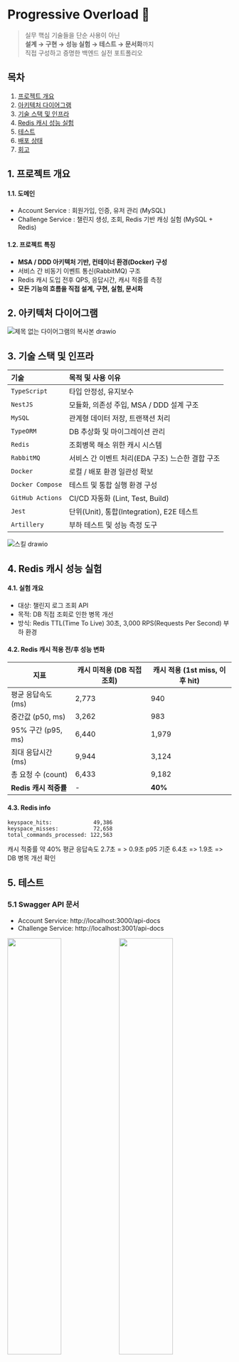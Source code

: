 
# Progressive Overload 💪  
> 실무 핵심 기술들을 단순 사용이 아닌  
> **설계 → 구현 → 성능 실험 → 테스트 → 문서화**까지  
> 직접 구성하고 증명한 백엔드 실전 포트폴리오
##  목차

1. [프로젝트 개요](#1-프로젝트-개요)
2. [아키텍처 다이어그램](#2-아키텍처-다이어그램)
3. [기술 스택 및 인프라](#3-기술-스택-및-인프라)
4. [Redis 캐시 성능 실험](#4-redis-캐시-성능-실험)
5. [테스트](#5-테스트)
6. [배포 상태](#6-배포-상태)
7. [회고](#7-회고)

## 1. 프로젝트 개요

#### 1.1.  도메인
  - Account Service : 회원가입, 인증, 유저 관리 (MySQL)
  - Challenge Service : 챌린지 생성, 조회, Redis 기반 캐싱 실험 (MySQL + Redis)

#### 1.2.  프로젝트 특징
- **MSA / DDD 아키텍처 기반, 컨테이너 환경(Docker) 구성**
- 서비스 간 비동기 이벤트 통신(RabbitMQ) 구조
- Redis 캐시 도입 전후 QPS, 응답시간, 캐시 적중률 측정
- **모든 기능의 흐름을 직접 설계, 구현, 실험, 문서화**


## 2. 아키텍처 다이어그램
![제목 없는 다이어그램의 복사본 drawio](https://github.com/user-attachments/assets/2a223e60-a337-4d6c-859c-dbd751d11d9d)


## 3. 기술 스택 및 인프라

|  기술 | 목적 및 사용 이유 |
|  :--- | :--- |
| `TypeScript`  | 타입 안정성, 유지보수  |
|  `NestJS` | 모듈화, 의존성 주입, MSA / DDD 설계 구조 |
|  `MySQL` | 관계형 데이터 저장, 트랜잭션 처리 |
|  `TypeORM` | DB 추상화 및 마이그레이션 관리 |
|  `Redis` | 조회병목 해소 위한 캐시 시스템|
|  `RabbitMQ` | 서비스 간 이벤트 처리(EDA 구조) 느슨한 결합 구조 |
|  `Docker` | 로컬 / 배포 환경 일관성 확보|
|  `Docker Compose` | 테스트 및 통합 실행 환경 구성 |
|  `GitHub Actions` | CI/CD 자동화 (Lint, Test, Build) |
|  `Jest` | 단위(Unit), 통합(Integration), E2E 테스트 |
|  `Artillery` | 부하 테스트 및 성능 측정 도구 |



![스킬 drawio](https://github.com/user-attachments/assets/b47b3e0a-f92c-424d-a68e-939e7a484805)


## 4. Redis 캐시 성능 실험
#### 4.1. 실험 개요
- 대상: 챌린지 로그 조회 API
- 목적: DB 직접 조회로 인한 병목 개선
- 방식: Redis TTL(Time To Live) 30초, 3,000 RPS(Requests Per Second) 부하 환경

#### 4.2. Redis 캐시 적용 전/후 성능 변화

| 지표                       | 캐시 미적용 (DB 직접 조회) | 캐시 적용 (1st miss, 이후 hit) |
|----------------------------|--------------------------|-------------------------------|
| 평균 응답속도 (ms)         | 2,773                    | 940                           |
| 중간값 (p50, ms)           | 3,262                    | 983                           |
| 95% 구간 (p95, ms)         | 6,440                    | 1,979                         |
| 최대 응답시간 (ms)         | 9,944                    | 3,124                         |
| 총 요청 수 (count)         | 6,433                    | 9,182                         |
| **Redis 캐시 적중률**      | -                        | **40%**                       |


#### 4.3. Redis info

```plaintext
keyspace_hits:             49,386
keyspace_misses:           72,658
total_commands_processed: 122,563
```
캐시 적중률 약 40%
평균 응답속도 2.7초 = > 0.9초 
p95 기준 6.4초 => 1.9초
=> DB 병목 개선 확인


## 5. 테스트

### 5.1 Swagger API 문서

- Account Service: http://localhost:3000/api-docs
- Challenge Service: http://localhost:3001/api-docs
<p float="left">
  <img src="https://github.com/user-attachments/assets/dfd0acf2-58c8-4f13-933f-b665087a1b7b" width="49%"/>
  <img src="https://github.com/user-attachments/assets/029704e3-a4ef-4ad1-a102-d1a4b4ab2e9b" width="49%"/>
</p>


### 5.2 E2E 테스트


```bash
####  Account Service E2E 테스트
pnpm test:e2e:account

####  Challenge Service E2E 테스트
pnpm test:e2e:challenge
```

- **Docker-compose.e2e.yml 기반 실행**
-  MQ, Redis, MySQL 통합 환경
-  이벤트 흐름, 캐시 흐름 포함한 테스트 시나리오 구성


#####  캐시 적중 테스트 예시 

```ts
// 1. 기존 캐시 삭제 => MISS 유도
await redis.del(cacheKey);

// 2. 챌린지 생성 (캐시 MISS 발생 유도)
await request(server).post('/challenges').send({ ... })

// 3. 첫 번째 조회 (MISS => DB 조회 발생)
const res1 = await request(server).get(`/challenges/logs/${userId}`);

// 4. 두 번째 조회 (HIT => Redis 캐시 조회)
const res2 = await request(server).get(`/challenges/logs/${userId}`);
expect(res2.body).toEqual(res1.body);

// 5. Redis 실제 캐시가 생성 확인
const cached = await redis.get(cacheKey);
expect(cached).toBeDefined();
```


## 6. 배포 상태

- CI/CD: GitHub Actions + GHCR 자동 배포 완료
- Account Docker Image Registry: `ghcr.io/coding-corgi/account-service:latest`
- Challenge Docker Image Registry: `ghcr.io/coding-corgi/challenge-service:latest`
- 실서버 배포 별도로 하지 않고 로컬 기반 환경으로 테스트 & 검증
  
> 실제 배포 가능한 수준 구성, E2E 테스트까지 포함한 CI 완료

## 7. 회고

> 이번 프로젝트를 통해 이전 회사에서 단순히 **사용**만 해봤던 기술들을
> 직접 구성하고, 서비스 설계와 테스트, 지속적인 통합(Continuous Integration), 지속적인 제공/배포(Continuous Delivery/Deployment)까지 진행을 했습니다.
> 
> 작은 프로젝트임에도 불구하고 수많은 에러와 시행착오를 겪으며 단순히 기능을 쓸 줄 안다에서
> **문제의 근본적인 원인을 고민하며**, 해결할 수 있는 역량을 기를 수 있었습니다.
>
> 이제는 단순 기능 구현을 넘어서 **문제를 발견하고 구조적으로 해결하는 백엔드 개발자**라고 말할 수 있습니다.


